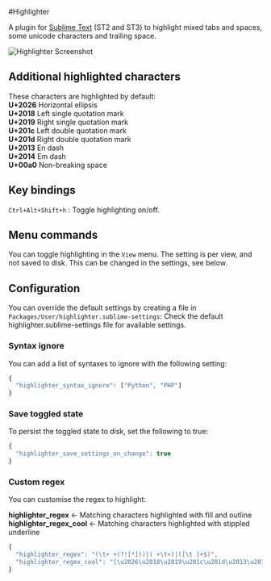 #Highlighter

A plugin for [Sublime Text](http://www.sublimetext.com) (ST2 and ST3) to highlight mixed
tabs and spaces, some unicode characters and trailing space.

![Highlighter Screenshot](https://github.com/bluegray/Highlight-Mixed-Whitespace/raw/master/images/mixed-whitespace.png "Highlighter Screenshot")

## Additional highlighted characters

These characters are highlighted by default:  
**U+2026** Horizontal ellipsis  
**U+2018** Left single quotation mark  
**U+2019** Right single quotation mark  
**U+201c** Left double quotation mark  
**U+201d** Right double quotation mark  
**U+2013** En dash  
**U+2014** Em dash  
**U+00a0** Non-breaking space

## Key bindings

`Ctrl+Alt+Shift+h` : Toggle highlighting on/off.

## Menu commands
You can toggle highlighting in the `View` menu.
The setting is per view, and not saved to disk. This can be changed in the settings, see below.

## Configuration

You can override the default settings by creating a file in `Packages/User/highlighter.sublime-settings`:
Check the default highlighter.sublime-settings file for available settings.

### Syntax ignore

You can add a list of syntaxes to ignore with the following setting:
```javascript
{
  "highlighter_syntax_ignore": ["Python", "PHP"]
}
```

### Save toggled state

To persist the toggled state to disk, set the following to true:

```javascript
{
  "highlighter_save_settings_on_change": true
}
```

### Custom regex

You can customise the regex to highlight:

**highlighter_regex**      <- Matching characters highlighted with fill and outline  
**highlighter_regex_cool** <- Matching characters highlighted with stippled underline  

```javascript
{
  "highlighter_regex": "(\t+ +(?![*]))|( +\t+)|([\t ]+$)",
  "highlighter_regex_cool": "[\u2026\u2018\u2019\u201c\u201d\u2013\u2014\u00a0]"
}
```
